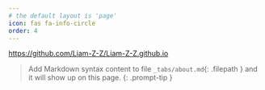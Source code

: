 ```yaml
---
# the default layout is 'page'
icon: fas fa-info-circle
order: 4
---
```

https://github.com/Liam-Z-Z/Liam-Z-Z.github.io
> Add Markdown syntax content to file `_tabs/about.md`{: .filepath } and it will show up on this page.
{: .prompt-tip }
